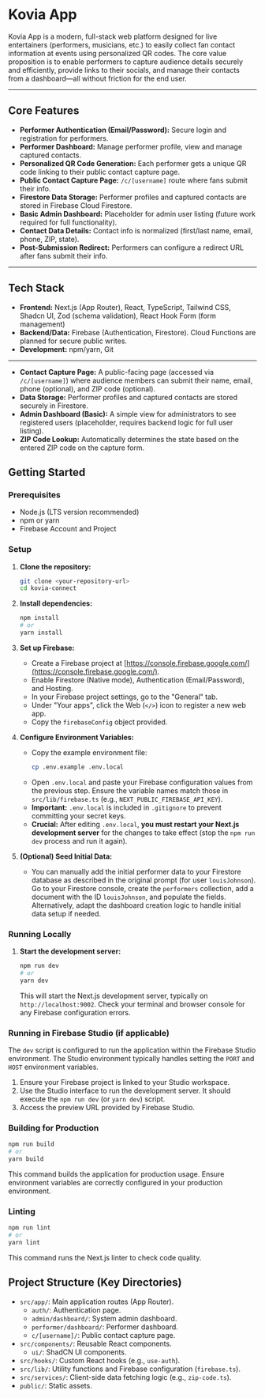 # Kovia App

Kovia App is a modern, full-stack web platform designed for live entertainers (performers, musicians, etc.) to easily collect fan contact information at events using personalized QR codes. The core value proposition is to enable performers to capture audience details securely and efficiently, provide links to their socials, and manage their contacts from a dashboard—all without friction for the end user.

---

## Core Features

- **Performer Authentication (Email/Password):** Secure login and registration for performers.
- **Performer Dashboard:** Manage performer profile, view and manage captured contacts.
- **Personalized QR Code Generation:** Each performer gets a unique QR code linking to their public contact capture page.
- **Public Contact Capture Page:** `/c/[username]` route where fans submit their info.
- **Firestore Data Storage:** Performer profiles and captured contacts are stored in Firebase Cloud Firestore.
- **Basic Admin Dashboard:** Placeholder for admin user listing (future work required for full functionality).
- **Contact Data Details:** Contact info is normalized (first/last name, email, phone, ZIP, state).
- **Post-Submission Redirect:** Performers can configure a redirect URL after fans submit their info.

---

## Tech Stack

- **Frontend:** Next.js (App Router), React, TypeScript, Tailwind CSS, Shadcn UI, Zod (schema validation), React Hook Form (form management)
- **Backend/Data:** Firebase (Authentication, Firestore). Cloud Functions are planned for secure public writes.
- **Development:** npm/yarn, Git

---
*   **Contact Capture Page:** A public-facing page (accessed via `/c/[username]`) where audience members can submit their name, email, phone (optional), and ZIP code (optional).
*   **Data Storage:** Performer profiles and captured contacts are stored securely in Firestore.
*   **Admin Dashboard (Basic):** A simple view for administrators to see registered users (placeholder, requires backend logic for full user listing).
*   **ZIP Code Lookup:** Automatically determines the state based on the entered ZIP code on the capture form.

## Getting Started

### Prerequisites

*   Node.js (LTS version recommended)
*   npm or yarn
*   Firebase Account and Project

### Setup

1.  **Clone the repository:**
    ```bash
    git clone <your-repository-url>
    cd kovia-connect
    ```

2.  **Install dependencies:**
    ```bash
    npm install
    # or
    yarn install
    ```

3.  **Set up Firebase:**
    *   Create a Firebase project at [https://console.firebase.google.com/](https://console.firebase.google.com/).
    *   Enable Firestore (Native mode), Authentication (Email/Password), and Hosting.
    *   In your Firebase project settings, go to the "General" tab.
    *   Under "Your apps", click the Web (`</>`) icon to register a new web app.
    *   Copy the `firebaseConfig` object provided.

4.  **Configure Environment Variables:**
    *   Copy the example environment file:
        ```bash
        cp .env.example .env.local
        ```
    *   Open `.env.local` and paste your Firebase configuration values from the previous step. Ensure the variable names match those in `src/lib/firebase.ts` (e.g., `NEXT_PUBLIC_FIREBASE_API_KEY`).
    *   **Important:** `.env.local` is included in `.gitignore` to prevent committing your secret keys.
    *   **Crucial:** After editing `.env.local`, **you must restart your Next.js development server** for the changes to take effect (stop the `npm run dev` process and run it again).

5.  **(Optional) Seed Initial Data:**
    *   You can manually add the initial performer data to your Firestore database as described in the original prompt (for user `louisJohnson`). Go to your Firestore console, create the `performers` collection, add a document with the ID `louisJohnson`, and populate the fields. Alternatively, adapt the dashboard creation logic to handle initial data setup if needed.

### Running Locally

1.  **Start the development server:**
    ```bash
    npm run dev
    # or
    yarn dev
    ```
    This will start the Next.js development server, typically on `http://localhost:9002`. Check your terminal and browser console for any Firebase configuration errors.

### Running in Firebase Studio (if applicable)

The `dev` script is configured to run the application within the Firebase Studio environment. The Studio environment typically handles setting the `PORT` and `HOST` environment variables.

1.  Ensure your Firebase project is linked to your Studio workspace.
2.  Use the Studio interface to run the development server. It should execute the `npm run dev` (or `yarn dev`) script.
3.  Access the preview URL provided by Firebase Studio.

### Building for Production

```bash
npm run build
# or
yarn build
```
This command builds the application for production usage. Ensure environment variables are correctly configured in your production environment.

### Linting

```bash
npm run lint
# or
yarn lint
```
This command runs the Next.js linter to check code quality.

## Project Structure (Key Directories)

*   `src/app/`: Main application routes (App Router).
    *   `auth/`: Authentication page.
    *   `admin/dashboard/`: System admin dashboard.
    *   `performer/dashboard/`: Performer dashboard.
    *   `c/[username]/`: Public contact capture page.
*   `src/components/`: Reusable React components.
    *   `ui/`: ShadCN UI components.
*   `src/hooks/`: Custom React hooks (e.g., `use-auth`).
*   `src/lib/`: Utility functions and Firebase configuration (`firebase.ts`).
*   `src/services/`: Client-side data fetching logic (e.g., `zip-code.ts`).
*   `public/`: Static assets.
```